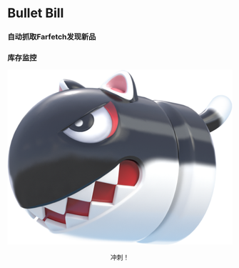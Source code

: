 # Bullet Bill

### 自动抓取Farfetch发现新品
### 库存监控


![Banner](Bullet_Bill.png "嬉皮笑脸")
<center>冲刺！</center>